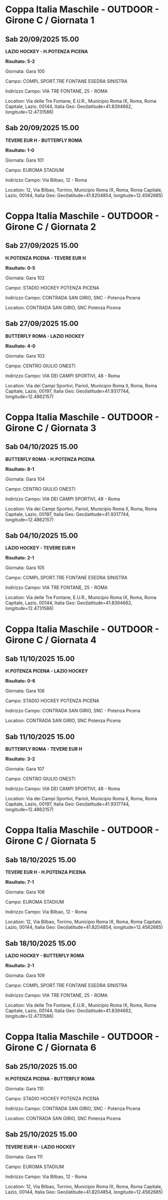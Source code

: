 

# Coppa Italia Maschile - OUTDOOR  - Girone C / Giornata 1

## Sab 20/09/2025 15.00

<strong>LAZIO HOCKEY - H.POTENZA PICENA</strong>

**Risultato: 5-2**

Giornata: Gara 100

Campo: COMPL.SPORT.TRE FONTANE ESEDRA SINISTRA 

Indirizzo Campo:  VIA TRE FONTANE, 25 - ROMA

Location: Via delle Tre Fontane, E.U.R., Municipio Roma IX, Roma, Roma Capitale, Lazio, 00144, Italia
Geo: Geo(latitude=41.8394662, longitude=12.4731586)


## Sab 20/09/2025 15.00

<strong>TEVERE EUR H - BUTTERFLY ROMA</strong>

**Risultato: 1-0**

Giornata: Gara 101

Campo: EUROMA STADIUM 

Indirizzo Campo:  Via Bilbao, 12 - Roma

Location: 12, Via Bilbao, Torrino, Municipio Roma IX, Roma, Roma Capitale, Lazio, 00144, Italia
Geo: Geo(latitude=41.8204854, longitude=12.4562685)



# Coppa Italia Maschile - OUTDOOR  - Girone C / Giornata 2

## Sab 27/09/2025 15.00

<strong>H.POTENZA PICENA - TEVERE EUR H</strong>

**Risultato: 0-5**

Giornata: Gara 102

Campo: STADIO HOCKEY POTENZA PICENA 

Indirizzo Campo:  CONTRADA SAN GIRIO, SNC - Potenza Picena

Location:  CONTRADA SAN GIRIO, SNC Potenza Picena


## Sab 27/09/2025 15.00

<strong>BUTTERFLY ROMA - LAZIO HOCKEY</strong>

**Risultato: 4-0**

Giornata: Gara 103

Campo: CENTRO GIULIO ONESTI 

Indirizzo Campo:  VIA DEI CAMPI SPORTIVI, 48 - Roma

Location: Via dei Campi Sportivi, Parioli, Municipio Roma II, Roma, Roma Capitale, Lazio, 00197, Italia
Geo: Geo(latitude=41.9317744, longitude=12.4862157)



# Coppa Italia Maschile - OUTDOOR  - Girone C / Giornata 3

## Sab 04/10/2025 15.00

<strong>BUTTERFLY ROMA - H.POTENZA PICENA</strong>

**Risultato: 8-1**

Giornata: Gara 104

Campo: CENTRO GIULIO ONESTI 

Indirizzo Campo:  VIA DEI CAMPI SPORTIVI, 48 - Roma

Location: Via dei Campi Sportivi, Parioli, Municipio Roma II, Roma, Roma Capitale, Lazio, 00197, Italia
Geo: Geo(latitude=41.9317744, longitude=12.4862157)


## Sab 04/10/2025 15.00

<strong>LAZIO HOCKEY - TEVERE EUR H</strong>

**Risultato: 2-1**

Giornata: Gara 105

Campo: COMPL.SPORT.TRE FONTANE ESEDRA SINISTRA 

Indirizzo Campo:  VIA TRE FONTANE, 25 - ROMA

Location: Via delle Tre Fontane, E.U.R., Municipio Roma IX, Roma, Roma Capitale, Lazio, 00144, Italia
Geo: Geo(latitude=41.8394662, longitude=12.4731586)



# Coppa Italia Maschile - OUTDOOR  - Girone C / Giornata 4

## Sab 11/10/2025 15.00

<strong>H.POTENZA PICENA - LAZIO HOCKEY</strong>

**Risultato: 0-6**

Giornata: Gara 106

Campo: STADIO HOCKEY POTENZA PICENA 

Indirizzo Campo:  CONTRADA SAN GIRIO, SNC - Potenza Picena

Location:  CONTRADA SAN GIRIO, SNC Potenza Picena


## Sab 11/10/2025 15.00

<strong>BUTTERFLY ROMA - TEVERE EUR H</strong>

**Risultato: 3-2**

Giornata: Gara 107

Campo: CENTRO GIULIO ONESTI 

Indirizzo Campo:  VIA DEI CAMPI SPORTIVI, 48 - Roma

Location: Via dei Campi Sportivi, Parioli, Municipio Roma II, Roma, Roma Capitale, Lazio, 00197, Italia
Geo: Geo(latitude=41.9317744, longitude=12.4862157)



# Coppa Italia Maschile - OUTDOOR  - Girone C / Giornata 5

## Sab 18/10/2025 15.00

<strong>TEVERE EUR H - H.POTENZA PICENA</strong>

**Risultato: 7-1**

Giornata: Gara 108

Campo: EUROMA STADIUM 

Indirizzo Campo:  Via Bilbao, 12 - Roma

Location: 12, Via Bilbao, Torrino, Municipio Roma IX, Roma, Roma Capitale, Lazio, 00144, Italia
Geo: Geo(latitude=41.8204854, longitude=12.4562685)


## Sab 18/10/2025 15.00

<strong>LAZIO HOCKEY - BUTTERFLY ROMA</strong>

**Risultato: 2-1**

Giornata: Gara 109

Campo: COMPL.SPORT.TRE FONTANE ESEDRA SINISTRA 

Indirizzo Campo:  VIA TRE FONTANE, 25 - ROMA

Location: Via delle Tre Fontane, E.U.R., Municipio Roma IX, Roma, Roma Capitale, Lazio, 00144, Italia
Geo: Geo(latitude=41.8394662, longitude=12.4731586)



# Coppa Italia Maschile - OUTDOOR  - Girone C / Giornata 6

## Sab 25/10/2025 15.00

<strong>H.POTENZA PICENA - BUTTERFLY ROMA</strong>

Giornata: Gara 110

Campo: STADIO HOCKEY POTENZA PICENA 

Indirizzo Campo:  CONTRADA SAN GIRIO, SNC - Potenza Picena

Location:  CONTRADA SAN GIRIO, SNC Potenza Picena


## Sab 25/10/2025 15.00

<strong>TEVERE EUR H - LAZIO HOCKEY</strong>

Giornata: Gara 111

Campo: EUROMA STADIUM 

Indirizzo Campo:  Via Bilbao, 12 - Roma

Location: 12, Via Bilbao, Torrino, Municipio Roma IX, Roma, Roma Capitale, Lazio, 00144, Italia
Geo: Geo(latitude=41.8204854, longitude=12.4562685)


